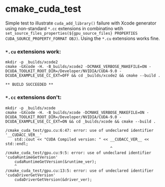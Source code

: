 # cmake_cuda_test

Simple test to illustrate `cuda_add_library()` failure with Xcode generator using non-standard `*.cc` extensions in combinatino wtih `set_source_files_properties(${gpu_source_files} PROPERTIES CUDA_SOURCE_PROPERTY_FORMAT OBJ)`.  Using the `*.cu` extensions works fine.


### `*.cu` extensions work:
```
mkdir -p _builds/xcode2
cmake -GXcode -H. -B_builds/xcode2 -DCMAKE_VERBOSE_MAKEFILE=ON -DCUDA_TOOLKIT_ROOT_DIR=/Developer/NVIDIA/CUDA-9.0 -DCUDA_EXAMPLE_USE_CC_EXT=OFF && cd _builds/xcode2 && cmake --build .
```

```
** BUILD SUCCEEDED **
```


### `*.cc` extensions don't:
```
mkdir -p _builds/xcode
cmake -GXcode -H. -B_builds/xcode -DCMAKE_VERBOSE_MAKEFILE=ON -DCUDA_TOOLKIT_ROOT_DIR=/Developer/NVIDIA/CUDA-9.0 -DCUDA_EXAMPLE_USE_CC_EXT=ON && cd _builds/xcode && cmake --build .
```

```
/cmake_cuda_test/gpu.cu:6:47: error: use of undeclared identifier '__CUDACC_VER__'
    std::cout << "CUDA Compiled version: " << __CUDACC_VER__ << std::endl;
                                              ^
/cmake_cuda_test/gpu.cu:9:5: error: use of undeclared identifier 'cudaRuntimeGetVersion'
    cudaRuntimeGetVersion(&runtime_ver);
    ^
/cmake_cuda_test/gpu.cu:13:5: error: use of undeclared identifier 'cudaDriverGetVersion'
    cudaDriverGetVersion(&driver_ver);

```

